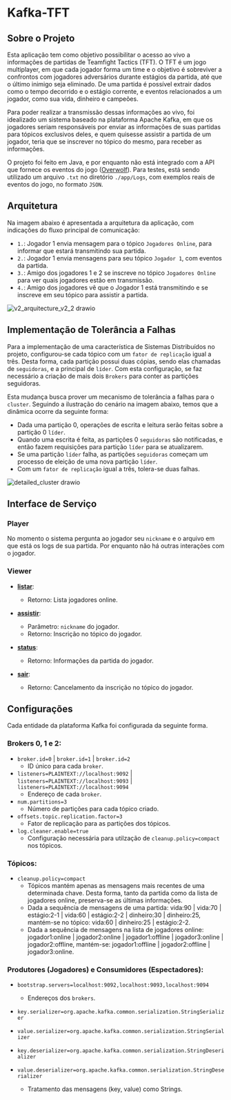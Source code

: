 # Kafka-TFT

## Sobre o Projeto

Esta aplicação tem como objetivo possibilitar o acesso ao vivo a informações de partidas de Teamfight Tactics (TFT). O TFT é um
jogo multiplayer, em que cada jogador forma um time e o objetivo é sobreviver a confrontos com jogadores adversários
durante estágios da partida, até que o último inimigo seja eliminado. De uma partida é possível extrair dados como
o tempo decorrido e o estágio corrente, e eventos relacionados a um jogador, como sua vida, dinheiro e campeões.

Para poder realizar a transmissão dessas informações ao vivo, foi idealizado um sistema baseado na plataforma Apache Kafka, em que
os jogadores seriam responsáveis por enviar as informações de suas partidas para tópicos exclusivos deles, e quem quisesse assistir
a partida de um jogador, teria que se inscrever no tópico do mesmo, para receber as informações.

O projeto foi feito em Java, e por enquanto não está integrado com a API que fornece os eventos do jogo ([Overwolf](https://overwolf.github.io/api/live-game-data/supported-games/teamfight-tactics)). Para testes, está sendo
utilizado um arquivo `.txt` no diretório `./app/Logs`, com exemplos reais de eventos do jogo, no formato `JSON`.

## Arquitetura

Na imagem abaixo é apresentada a arquitetura da aplicação, com indicações do fluxo principal de comunicação:

- `1.`: Jogador 1 envia mensagem para o tópico `Jogadores Online`, para informar que estará transmitindo sua partida.
- `2.`: Jogador 1 envia mensagens para seu tópico `Jogador 1`, com eventos da partida.
- `3.`: Amigo dos jogadores 1 e 2 se inscreve no tópico `Jogadores Online` para ver quais jogadores estão em transmissão.
- `4.`: Amigo dos jogadores vê que o Jogador 1 está transmitindo e se inscreve em seu tópico para assistir a partida.

![v2_arquitecture_v2_2 drawio](https://github.com/RenanGAS/Kafka-TFT/assets/68087317/dce837f7-3827-4e74-be4f-bf023040ca0f)

## Implementação de Tolerância a Falhas

Para a implementação de uma característica de Sistemas Distribuídos no projeto, configurou-se cada tópico com um `fator de replicação` igual
a três. Desta forma, cada partição possui duas cópias, sendo elas chamadas de `seguidoras`, e a principal de `líder`. Com esta configuração,
se faz necessário a criação de mais dois `Brokers` para conter as partições seguidoras.

Esta mudança busca prover um mecanismo de tolerância a falhas para o `cluster`. Seguindo a ilustração do cenário na imagem abaixo,
temos que a dinâmica ocorre da seguinte forma:

- Dada uma partição 0, operações de escrita e leitura serão feitas sobre a partição 0 `líder`.
- Quando uma escrita é feita, as partições 0 `seguidoras` são notificadas, e então fazem requisições para partição `líder` para se atualizarem.
- Se uma partição `líder` falha, as partições `seguidoras` começam um processo de eleição de uma nova partição `líder`. 
- Com um `fator de replicação` igual a três, tolera-se duas falhas.

![detailed_cluster drawio](https://github.com/RenanGAS/Kafka-TFT/assets/68087317/19c347e7-4ba3-4d30-8d87-6b7743df393c)

## Interface de Serviço

### Player

No momento o sistema pergunta ao jogador seu `nickname` e o arquivo em que está os logs de sua partida. Por enquanto não há outras interações com o jogador.

### Viewer

- **<ins>listar</ins>**:
    - Retorno: Lista jogadores online.

- **<ins>assistir</ins>**:
    - Parâmetro: `nickname` do jogador.
    - Retorno: Inscrição no tópico do jogador.

- **<ins>status</ins>**:
    - Retorno: Informações da partida do jogador. 

- **<ins>sair</ins>**:
    - Retorno: Cancelamento da inscrição no tópico do jogador. 

## Configurações

Cada entidade da plataforma Kafka foi configurada da seguinte forma.

### Brokers 0, 1 e 2:

- `broker.id=0` | `broker.id=1` | `broker.id=2`
    - ID único para cada `broker`.
- `listeners=PLAINTEXT://localhost:9092` | `listeners=PLAINTEXT://localhost:9093` | `listeners=PLAINTEXT://localhost:9094`
    - Endereço de cada `broker`.
- `num.partitions=3`
    - Número de partições para cada tópico criado.
- `offsets.topic.replication.factor=3`
    - Fator de replicação para as partições dos tópicos.
- `log.cleaner.enable=true`
    - Configuração necessária para utilzação de `cleanup.policy=compact` nos tópicos. 

### Tópicos:

- `cleanup.policy=compact`
    - Tópicos mantém apenas as mensagens mais recentes de uma determinada chave. Desta forma, tanto da partida como da lista de jogadores online, preserva-se as últimas informações.
    - Dada a sequência de mensagens de uma partida: vida:90 | vida:70 | estágio:2-1 | vida:60 | estágio:2-2 | dinheiro:30 | dinheiro:25, mantém-se no tópico: vida:60 | dinheiro:25 | estágio:2-2.
    - Dada a sequência de mensagens na lista de jogadores online: jogador1:online | jogador2:online | jogador1:offline | jogador3:online | jogador2:offline, mantém-se: jogador1:offline | jogador2:offline | jogador3:online.

### Produtores (Jogadores) e Consumidores (Espectadores):

- `bootstrap.servers=localhost:9092,localhost:9093,localhost:9094`
    - Endereços dos `brokers`.

- `key.serializer=org.apache.kafka.common.serialization.StringSerializer`
- `value.serializer=org.apache.kafka.common.serialization.StringSerializer`
- `key.deserializer=org.apache.kafka.common.serialization.StringDeserializer`
- `value.deserializer=org.apache.kafka.common.serialization.StringDeserializer`
    - Tratamento das mensagens (key, value) como Strings.

